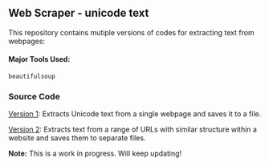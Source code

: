 ## Web Scraper - unicode text
This repository contains mutiple versions of codes for extracting text from webpages:


#### Major Tools Used: 
`beautifulsoup` 

### Source Code

[Version 1](https://github.com/galax19ksh/WebScraper/tree/main/version1): Extracts Unicode text from a single webpage and saves it to a file.

[Version 2](https://github.com/galax19ksh/WebScraper/tree/main/version1): Extracts text from a range of URLs with similar structure within a website and saves them to separate files.

**Note:** This is a work in progress. Will keep updating!
